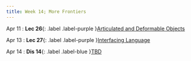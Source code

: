 ```yaml
---
title: Week 14; More Frontiers
---
```


Apr 11
: **Lec 26**{: .label .label-purple }[Articulated and Deformable Objects](#)
  <!-- : [3.1](#), [2.2](#), [2.3](#) -->

Apr 13
: **Lec 27**{: .label .label-purple }[Interfacing Language](#)
  <!-- : [Solution](#) -->

Apr 14
: **Dis 14**{: .label .label-blue }[TBD](#)
